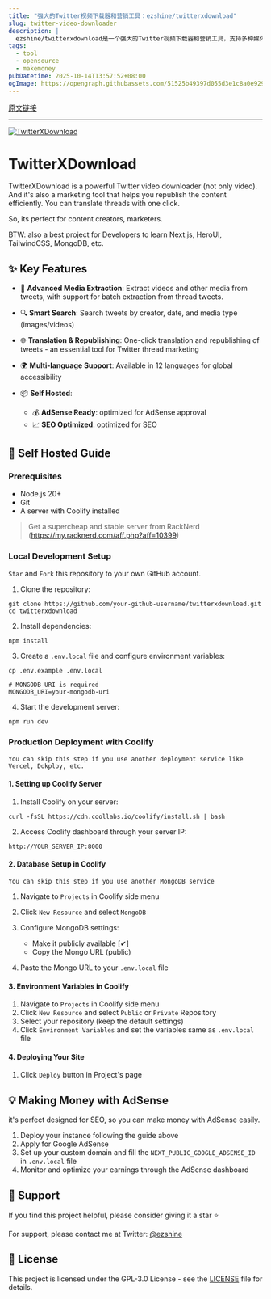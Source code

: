 ```yaml
---
title: "强大的Twitter视频下载器和营销工具：ezshine/twitterxdownload"
slug: twitter-video-downloader
description: |
  ezshine/twitterxdownload是一个强大的Twitter视频下载器和营销工具，支持多种媒体提取和一键翻译与再发布功能。适合内容创作者和市场营销人员，同时也为开发人员提供学习Next.js、MongoDB等技术的最佳项目。
tags: 
  - tool
  - opensource
  - makemoney
pubDatetime: 2025-10-14T13:57:52+08:00
ogImage: https://opengraph.githubassets.com/51525b49397d055d3e1c8a0e929c1947283ed7c1c8a60c4e3277358bf3153bba/ezshine/twitterxdownload
---
```


[原文链接](https://github.com/ezshine/twitterxdownload)

---

[![TwitterXDownload](https://camo.githubusercontent.com/f4ac4fb5881d71120ab09ddf836f19ea2c303b1ccd205bcbdc9d62aaaac93627/68747470733a2f2f7477697474657278646f776e6c6f61642e636f6d2f696d616765732f6c6f676f2e706e67)](https://camo.githubusercontent.com/f4ac4fb5881d71120ab09ddf836f19ea2c303b1ccd205bcbdc9d62aaaac93627/68747470733a2f2f7477697474657278646f776e6c6f61642e636f6d2f696d616765732f6c6f676f2e706e67)

# TwitterXDownload

[](#twitterxdownload)

TwitterXDownload is a powerful Twitter video downloader (not only video). And it's also a marketing tool that helps you republish the content efficiently. You can translate threads with one click.

So, its perfect for content creators, marketers.

BTW: also a best project for Developers to learn Next.js, HeroUI, TailwindCSS, MongoDB, etc.

## ✨ Key Features

[](#-key-features)

* 🎥 **Advanced Media Extraction**: Extract videos and other media from tweets, with support for batch extraction from thread tweets.

* 🔍 **Smart Search**: Search tweets by creator, date, and media type (images/videos)

* 🌐 **Translation & Republishing**: One-click translation and republishing of tweets - an essential tool for Twitter thread marketing

* 🌍 **Multi-language Support**: Available in 12 languages for global accessibility

* 📦 **Self Hosted**:

  * 💰 **AdSense Ready**: optimized for AdSense approval
  * 📈 **SEO Optimized**: optimized for SEO

## 🚀 Self Hosted Guide

[](#-self-hosted-guide)

### Prerequisites

[](#prerequisites)

* Node.js 20+
* Git
* A server with Coolify installed

> Get a supercheap and stable server from RackNerd (<https://my.racknerd.com/aff.php?aff=10399>)

### Local Development Setup

[](#local-development-setup)

`Star` and `Fork` this repository to your own GitHub account.

1. Clone the repository:

```
git clone https://github.com/your-github-username/twitterxdownload.git
cd twitterxdownload
```

2. Install dependencies:

```
npm install
```

3. Create a `.env.local` file and configure environment variables:

```
cp .env.example .env.local
```

```
# MONGODB URI is required
MONGODB_URI=your-mongodb-uri
```

4. Start the development server:

```
npm run dev
```

### Production Deployment with Coolify

[](#production-deployment-with-coolify)

`You can skip this step if you use another deployment service like Vercel, Dokploy, etc.`

#### 1. Setting up Coolify Server

[](#1-setting-up-coolify-server)

1. Install Coolify on your server:

```
curl -fsSL https://cdn.coollabs.io/coolify/install.sh | bash
```

2. Access Coolify dashboard through your server IP:

```
http://YOUR_SERVER_IP:8000
```

#### 2. Database Setup in Coolify

[](#2-database-setup-in-coolify)

`You can skip this step if you use another MongoDB service`

1. Navigate to `Projects` in Coolify side menu

2. Click `New Resource` and select `MongoDB`

3. Configure MongoDB settings:

   * Make it publicly available \[✔]
   * Copy the Mongo URL (public)

4. Paste the Mongo URL to your `.env.local` file

#### 3. Environment Variables in Coolify

[](#3-environment-variables-in-coolify)

1. Navigate to `Projects` in Coolify side menu
2. Click `New Resource` and select `Public` or `Private` Repository
3. Select your repository (keep the default settings)
4. Click `Environment Variables` and set the variables same as `.env.local` file

#### 4. Deploying Your Site

[](#4-deploying-your-site)

1. Click `Deploy` button in Project's page

## 💡 Making Money with AdSense

[](#-making-money-with-adsense)

it's perfect designed for SEO, so you can make money with AdSense easily.

1. Deploy your instance following the guide above
2. Apply for Google AdSense
3. Set up your custom domain and fill the `NEXT_PUBLIC_GOOGLE_ADSENSE_ID` in `.env.local` file
4. Monitor and optimize your earnings through the AdSense dashboard

## 🌟 Support

[](#-support)

If you find this project helpful, please consider giving it a star ⭐️

For support, please contact me at Twitter: [@ezshine](https://x.com/intent/follow?screen_name=ezshine)

## 📄 License

[](#-license)

This project is licensed under the GPL-3.0 License - see the [LICENSE](https://github.com/ezshine/twitterxdownload/blob/main/LICENSE) file for details.



